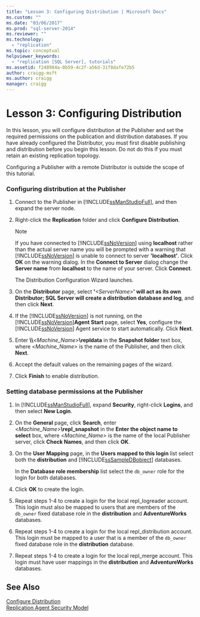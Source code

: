 ```yaml
---
title: "Lesson 3: Configuring Distribution | Microsoft Docs"
ms.custom: ""
ms.date: "03/06/2017"
ms.prod: "sql-server-2014"
ms.reviewer: ""
ms.technology: 
  - "replication"
ms.topic: conceptual
helpviewer_keywords: 
  - "replication [SQL Server], tutorials"
ms.assetid: f248984a-0b59-4c2f-a56d-31f8dafe72b5
author: craigg-msft
ms.author: craigg
manager: craigg
---
```

# Lesson 3: Configuring Distribution
  In this lesson, you will configure distribution at the Publisher and set the required permissions on the publication and distribution databases. If you have already configured the Distributor, you must first disable publishing and distribution before you begin this lesson. Do not do this if you must retain an existing replication topology.  
  
 Configuring a Publisher with a remote Distributor is outside the scope of this tutorial.  
  
### Configuring distribution at the Publisher  
  
1.  Connect to the Publisher in [!INCLUDE[ssManStudioFull](../../includes/ssmanstudiofull-md.md)], and then expand the server node.  
  
2.  Right-click the **Replication** folder and click **Configure Distribution**.  
  
    > [!NOTE]  
    >  If you have connected to [!INCLUDE[ssNoVersion](../../includes/ssnoversion-md.md)] using **localhost** rather than the actual server name you will be prompted with a warning that [!INCLUDE[ssNoVersion](../../includes/ssnoversion-md.md)] is unable to connect to server **'localhost'**. Click **OK** on the warning dialog. In the **Connect to Server** dialog change the **Server name** from **localhost** to the name of your server. Click **Connect**.  
  
     The Distribution Configuration Wizard launches.  
  
3.  On the **Distributor** page, select **'**_\<ServerName>_**' will act as its own Distributor; SQL Server will create a distribution database and log**, and then click **Next**.  
  
4.  If the [!INCLUDE[ssNoVersion](../../includes/ssnoversion-md.md)] is not running, on the [!INCLUDE[ssNoVersion](../../includes/ssnoversion-md.md)]**Agent Start** page, select **Yes**, configure the [!INCLUDE[ssNoVersion](../../includes/ssnoversion-md.md)] Agent service to start automatically. Click **Next**.  
  
5.  Enter **\\\\**\<_Machine_Name>_**\repldata** in the **Snapshot folder** text box, where \<*Machine_Name>* is the name of the Publisher, and then click **Next**.  
  
6.  Accept the default values on the remaining pages of the wizard.  
  
7.  Click **Finish** to enable distribution.  
  
### Setting database permissions at the Publisher  
  
1.  In [!INCLUDE[ssManStudioFull](../../includes/ssmanstudiofull-md.md)], expand **Security**, right-click **Logins**, and then select **New Login**.  
  
2.  On the **General** page, click **Search**, enter \<_Machine_Name>_**\repl_snapshot** in the **Enter the object name to select** box, where \<*Machine_Name>* is the name of the local Publisher server, click **Check Names**, and then click **OK**.  
  
3.  On the **User Mapping** page, in the **Users mapped to this login** list select both the **distribution** and [!INCLUDE[ssSampleDBobject](../../includes/sssampledbobject-md.md)] databases.  
  
     In the **Database role membership** list select the `db_owner` role for the login for both databases.  
  
4.  Click **OK** to create the login.  
  
5.  Repeat steps 1-4 to create a login for the local repl_logreader account. This login must also be mapped to users that are members of the `db_owner` fixed database role in the **distribution** and **AdventureWorks** databases.  
  
6.  Repeat steps 1-4 to create a login for the local repl_distribution account. This login must be mapped to a user that is a member of the `db_owner` fixed database role in the **distribution** database.  
  
7.  Repeat steps 1-4 to create a login for the local repl_merge account. This login must have user mappings in the **distribution** and **AdventureWorks** databases.  
  
## See Also  
 [Configure Distribution](configure-distribution.md)   
 [Replication Agent Security Model](security/replication-agent-security-model.md)  
  
  
